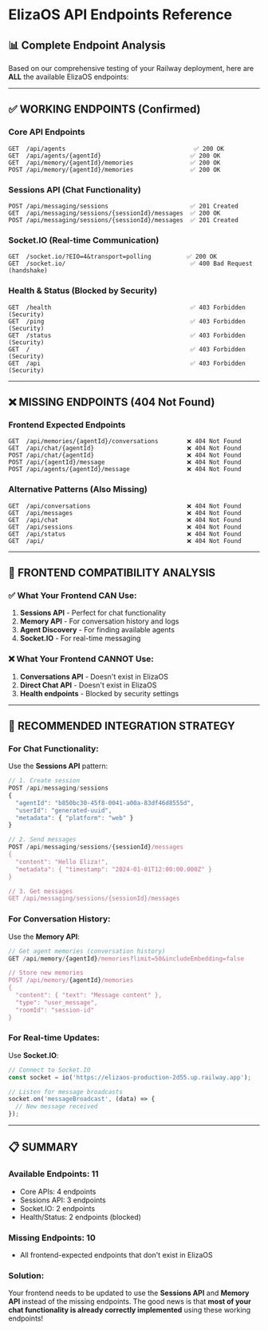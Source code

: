 # ElizaOS API Endpoints Reference

## 📊 **Complete Endpoint Analysis**

Based on our comprehensive testing of your Railway deployment, here are **ALL** the available ElizaOS endpoints:

---

## ✅ **WORKING ENDPOINTS (Confirmed)**

### **Core API Endpoints**
```
GET  /api/agents                                    ✅ 200 OK
GET  /api/agents/{agentId}                         ✅ 200 OK  
GET  /api/memory/{agentId}/memories                ✅ 200 OK
POST /api/memory/{agentId}/memories                ✅ 200 OK
```

### **Sessions API (Chat Functionality)**
```
POST /api/messaging/sessions                       ✅ 201 Created
GET  /api/messaging/sessions/{sessionId}/messages  ✅ 200 OK
POST /api/messaging/sessions/{sessionId}/messages  ✅ 201 Created
```

### **Socket.IO (Real-time Communication)**
```
GET  /socket.io/?EIO=4&transport=polling          ✅ 200 OK
GET  /socket.io/                                   ✅ 400 Bad Request (handshake)
```

### **Health & Status (Blocked by Security)**
```
GET  /health                                       ✅ 403 Forbidden (Security)
GET  /ping                                         ✅ 403 Forbidden (Security)  
GET  /status                                       ✅ 403 Forbidden (Security)
GET  /                                             ✅ 403 Forbidden (Security)
GET  /api                                          ✅ 403 Forbidden (Security)
```

---

## ❌ **MISSING ENDPOINTS (404 Not Found)**

### **Frontend Expected Endpoints**
```
GET  /api/memories/{agentId}/conversations        ❌ 404 Not Found
GET  /api/chat/{agentId}                          ❌ 404 Not Found
POST /api/chat/{agentId}                          ❌ 404 Not Found
POST /api/{agentId}/message                       ❌ 404 Not Found
POST /api/agents/{agentId}/message                ❌ 404 Not Found
```

### **Alternative Patterns (Also Missing)**
```
GET  /api/conversations                           ❌ 404 Not Found
GET  /api/messages                                ❌ 404 Not Found
GET  /api/chat                                    ❌ 404 Not Found
GET  /api/sessions                                ❌ 404 Not Found
GET  /api/status                                  ❌ 404 Not Found
GET  /api/                                        ❌ 404 Not Found
```

---

## 🎯 **FRONTEND COMPATIBILITY ANALYSIS**

### **✅ What Your Frontend CAN Use:**
1. **Sessions API** - Perfect for chat functionality
2. **Memory API** - For conversation history and logs
3. **Agent Discovery** - For finding available agents
4. **Socket.IO** - For real-time messaging

### **❌ What Your Frontend CANNOT Use:**
1. **Conversations API** - Doesn't exist in ElizaOS
2. **Direct Chat API** - Doesn't exist in ElizaOS
3. **Health endpoints** - Blocked by security settings

---

## 🚀 **RECOMMENDED INTEGRATION STRATEGY**

### **For Chat Functionality:**
Use the **Sessions API** pattern:
```javascript
// 1. Create session
POST /api/messaging/sessions
{
  "agentId": "b850bc30-45f8-0041-a00a-83df46d8555d",
  "userId": "generated-uuid",
  "metadata": { "platform": "web" }
}

// 2. Send messages
POST /api/messaging/sessions/{sessionId}/messages
{
  "content": "Hello Eliza!",
  "metadata": { "timestamp": "2024-01-01T12:00:00.000Z" }
}

// 3. Get messages
GET /api/messaging/sessions/{sessionId}/messages
```

### **For Conversation History:**
Use the **Memory API**:
```javascript
// Get agent memories (conversation history)
GET /api/memory/{agentId}/memories?limit=50&includeEmbedding=false

// Store new memories
POST /api/memory/{agentId}/memories
{
  "content": { "text": "Message content" },
  "type": "user_message",
  "roomId": "session-id"
}
```

### **For Real-time Updates:**
Use **Socket.IO**:
```javascript
// Connect to Socket.IO
const socket = io('https://elizaos-production-2d55.up.railway.app');

// Listen for message broadcasts
socket.on('messageBroadcast', (data) => {
  // New message received
});
```

---

## 📋 **SUMMARY**

### **Available Endpoints: 11**
- Core APIs: 4 endpoints
- Sessions API: 3 endpoints  
- Socket.IO: 2 endpoints
- Health/Status: 2 endpoints (blocked)

### **Missing Endpoints: 10**
- All frontend-expected endpoints that don't exist in ElizaOS

### **Solution:**
Your frontend needs to be updated to use the **Sessions API** and **Memory API** instead of the missing endpoints. The good news is that **most of your chat functionality is already correctly implemented** using these working endpoints!
